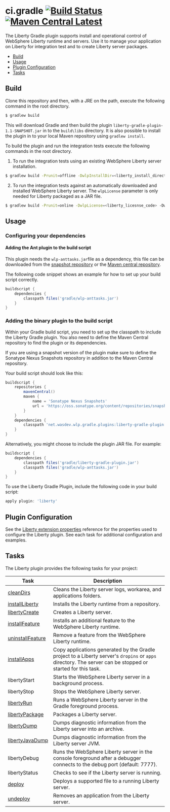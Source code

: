 # ci.gradle [![Build Status](https://travis-ci.org/WASdev/ci.gradle.svg?branch=master)](https://travis-ci.org/WASdev/ci.gradle) [![Maven Central Latest](https://maven-badges.herokuapp.com/maven-central/net.wasdev.wlp.gradle.plugins/liberty-gradle-plugin/badge.svg)](http://search.maven.org/#search%7Cgav%7C1%7Cg%3A%22net.wasdev.wlp.gradle.plugins%22%20AND%20a%3A%22liberty-gradle-plugin%22)

The Liberty Gradle plugin supports install and operational control of WebSphere Liberty runtime and servers. Use it to manage your application on Liberty for integration test and to create Liberty server packages.

* [Build](#build)
* [Usage](#usage)
* [Plugin Configuration](#plugin-configuration)
* [Tasks](#tasks)


## Build

Clone this repository and then, with a JRE on the path, execute the following command in the root directory.

```bash
$ gradlew build
```

This will download Gradle and then build the plugin `liberty-gradle-plugin-1.1-SNAPSHOT.jar` in to the `build\libs` directory. It is also possible to install the plugin in to your local Maven repository using `gradlew install`.

To build the plugin and run the integration tests execute the following commands in the root directory.

1. To run the integration tests using an existing WebSphere Liberty server installation.
 ```bash
 $ gradlew build -Prunit=offline -DwlpInstallDir=<liberty_install_directory>
 ```

2. To run the integration tests against an automatically downloaded and installed WebSphere Liberty server. The `wlpLicense` parameter is only needed for Liberty packaged as a JAR file.
 ```bash
 $ gradlew build -Prunit=online -DwlpLicense=<liberty_licesnse_code> -DwlpVersion=<liberty_version>
 ```

## Usage
### Configuring your dependencies

####  Adding the Ant plugin to the build script
This plugin needs the `wlp-anttasks.jar`file as a dependency, this file can be downloaded from the [snapshot repository](https://oss.sonatype.org/content/repositories/snapshots/net/wasdev/wlp/ant/wlp-anttasks/) or the [Maven central repository](http://repo1.maven.org/maven2/net/wasdev/wlp/ant/wlp-anttasks/).

The following code snippet shows an example for how to set up your build script correctly.
```groovy
buildscript {
    dependencies {
        classpath files('gradle/wlp-anttasks.jar')
    }
}
```


### Adding the binary plugin to the build script

Within your Gradle build script, you need to set up the classpath to include the Liberty Gradle plugin. You also need to define the Maven Central repository to find the plugin or its dependencies.

If you are using a snapshot version of the plugin make sure to define the Sonatype Nexus Snapshots repository in addition to the Maven Central repository.

Your build script should look like this:

```groovy
buildscript {
    repositories {
        mavenCentral()
        maven {
            name = 'Sonatype Nexus Snapshots'
            url = 'https://oss.sonatype.org/content/repositories/snapshots/'
        }
    }
    dependencies {
        classpath 'net.wasdev.wlp.gradle.plugins:liberty-gradle-plugin:1.1-SNAPSHOT'
    }
}
```

Alternatively, you might choose to include the plugin JAR file. For example:

```groovy
buildscript {
    dependencies {
        classpath files('gradle/liberty-gradle-plugin.jar')
        classpath files('gradle/wlp-anttasks.jar')
    }
}
```
To use the Liberty Gradle Plugin, include the following code in your build script:


```groovy
apply plugin: 'liberty'
```

## Plugin Configuration

See the [Liberty extension properties](docs/libertyExtensions.md#Liberty-extension-properties) reference for the properties used to configure the Liberty plugin. See each task for additional configuration and examples.

## Tasks

The Liberty plugin provides the following tasks for your project:

| Task | Description |
| --------- | ------------ |
| [cleanDirs](docs/clean.md#clean-task) | Cleans the Liberty server logs, workarea, and applications folders.|
| [installLiberty](docs/installLiberty.md#installLiberty-task) | Installs the  Liberty runtime from a repository. |
| [libertyCreate](docs/installCreate.md#libertyCreate-task) | Creates a Liberty server. |
| [installFeature](docs/installFeature.md#installFeature-task) | Installs an additional feature to the WebSphere Liberty runtime. |
| [uninstallFeature](docs/uninstallFeature.md#uninstallfeature-task) | Remove a feature from the WebSphere Liberty runtime. |
| [installApps](docs/installApps.md#installApps-task) | Copy applications generated by the Gradle project to a Liberty server's `dropins` or `apps` directory. The server can be stopped or started for this task. |
| libertyStart | Starts the WebSphere Liberty server in a background process. |
| libertyStop | Stops the WebSphere Liberty server. |
| [libertyRun](docs/libertyRun.md#libertyRun-task) | Runs a WebSphere Liberty server in the Gradle foreground process. |
| [libertyPackage](docs/libertyPackage.md#libertyPackage-task) | Packages a Liberty server. |
| [libertyDump](docs/libertyDump.md#libertyDump-task) | Dumps diagnostic information from the Liberty server into an archive. |
| [libertyJavaDump](docs/libertyJavaDump.md#libertyJavaDump-task) | Dumps diagnostic information from the Liberty server JVM. |
| libertyDebug | Runs the WebSphere Liberty server in the console foreground after a debugger connects to the debug port (default: 7777). |
| libertyStatus | Checks to see if the Liberty server is running. |
| [deploy](docs/deploy.md#deploy-task) | Deploys a supported file to a running Liberty server. |
| [undeploy](docs/undeploy.md#undeploy-task) | Removes an application from the Liberty server. |
